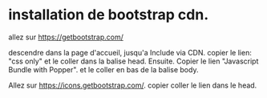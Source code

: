 # installation de bootstrap cdn.

allez sur <https://getbootstrap.com/>

descendre dans la page d'accueil, jusqu'a Include via CDN.
copier le lien: "css only" et le coller dans la balise head.
Ensuite.
Copier le lien "Javascript Bundle with Popper". et le coller en bas de la balise body.

Allez sur <https://icons.getbootstrap.com/>.
copier coller le lien dans le head.
